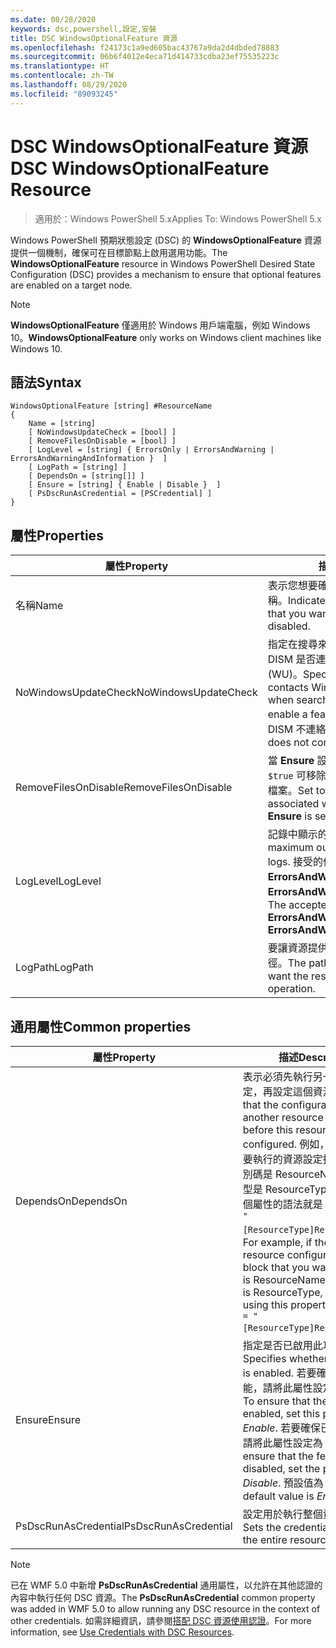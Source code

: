 ```yaml
---
ms.date: 08/28/2020
keywords: dsc,powershell,設定,安裝
title: DSC WindowsOptionalFeature 資源
ms.openlocfilehash: f24173c1a9ed605bac43767a9da2d4dbded78883
ms.sourcegitcommit: 06b6f4012e4eca71d414733cdba23ef75535223c
ms.translationtype: HT
ms.contentlocale: zh-TW
ms.lasthandoff: 08/29/2020
ms.locfileid: "89093245"
---
```

# <a name="dsc-windowsoptionalfeature-resource"></a><span data-ttu-id="131a1-103">DSC WindowsOptionalFeature 資源</span><span class="sxs-lookup"><span data-stu-id="131a1-103">DSC WindowsOptionalFeature Resource</span></span>

> <span data-ttu-id="131a1-104">適用於：Windows PowerShell 5.x</span><span class="sxs-lookup"><span data-stu-id="131a1-104">Applies To: Windows PowerShell 5.x</span></span>

<span data-ttu-id="131a1-105">Windows PowerShell 預期狀態設定 (DSC) 的 **WindowsOptionalFeature** 資源提供一個機制，確保可在目標節點上啟用選用功能。</span><span class="sxs-lookup"><span data-stu-id="131a1-105">The **WindowsOptionalFeature** resource in Windows PowerShell Desired State Configuration (DSC) provides a mechanism to ensure that optional features are enabled on a target node.</span></span>

> [!NOTE]
> <span data-ttu-id="131a1-106">**WindowsOptionalFeature** 僅適用於 Windows 用戶端電腦，例如 Windows 10。</span><span class="sxs-lookup"><span data-stu-id="131a1-106">**WindowsOptionalFeature** only works on Windows client machines like Windows 10.</span></span>

## <a name="syntax"></a><span data-ttu-id="131a1-107">語法</span><span class="sxs-lookup"><span data-stu-id="131a1-107">Syntax</span></span>

```Syntax
WindowsOptionalFeature [string] #ResourceName
{
    Name = [string]
    [ NoWindowsUpdateCheck = [bool] ]
    [ RemoveFilesOnDisable = [bool] ]
    [ LogLevel = [string] { ErrorsOnly | ErrorsAndWarning | ErrorsAndWarningAndInformation }  ]
    [ LogPath = [string] ]
    [ DependsOn = [string[]] ]
    [ Ensure = [string] { Enable | Disable }  ]
    [ PsDscRunAsCredential = [PSCredential] ]
}
```

## <a name="properties"></a><span data-ttu-id="131a1-108">屬性</span><span class="sxs-lookup"><span data-stu-id="131a1-108">Properties</span></span>

|<span data-ttu-id="131a1-109">屬性</span><span class="sxs-lookup"><span data-stu-id="131a1-109">Property</span></span> |<span data-ttu-id="131a1-110">描述</span><span class="sxs-lookup"><span data-stu-id="131a1-110">Description</span></span> |
|---|---|
|<span data-ttu-id="131a1-111">名稱</span><span class="sxs-lookup"><span data-stu-id="131a1-111">Name</span></span> |<span data-ttu-id="131a1-112">表示您想要確保啟用或停用的功能名稱。</span><span class="sxs-lookup"><span data-stu-id="131a1-112">Indicates the name of the feature that you want to ensure is enabled or disabled.</span></span> |
|<span data-ttu-id="131a1-113">NoWindowsUpdateCheck</span><span class="sxs-lookup"><span data-stu-id="131a1-113">NoWindowsUpdateCheck</span></span> |<span data-ttu-id="131a1-114">指定在搜尋來源檔案以啟用功能時，DISM 是否連絡 Windows Update (WU)。</span><span class="sxs-lookup"><span data-stu-id="131a1-114">Specifies whether DISM contacts Windows Update (WU) when searching for the source files to enable a feature.</span></span> <span data-ttu-id="131a1-115">若為 `$true`，則 DISM 不連絡 WU。</span><span class="sxs-lookup"><span data-stu-id="131a1-115">If `$true`, DISM does not contact WU.</span></span> |
|<span data-ttu-id="131a1-116">RemoveFilesOnDisable</span><span class="sxs-lookup"><span data-stu-id="131a1-116">RemoveFilesOnDisable</span></span> |<span data-ttu-id="131a1-117">當 **Ensure** 設定為 **Absent** 時，設定為 `$true` 可移除與此功能建立關聯的所有檔案。</span><span class="sxs-lookup"><span data-stu-id="131a1-117">Set to `$true` to remove all files associated with the feature when **Ensure** is set to **Absent**.</span></span> |
|<span data-ttu-id="131a1-118">LogLevel</span><span class="sxs-lookup"><span data-stu-id="131a1-118">LogLevel</span></span> |<span data-ttu-id="131a1-119">記錄中顯示的最大輸出等級。</span><span class="sxs-lookup"><span data-stu-id="131a1-119">The maximum output level shown in the logs.</span></span> <span data-ttu-id="131a1-120">接受的值為：**ErrorsOnly**、**ErrorsAndWarning** 和 **ErrorsAndWarningAndInformation**。</span><span class="sxs-lookup"><span data-stu-id="131a1-120">The accepted values are: **ErrorsOnly**, **ErrorsAndWarning**, and **ErrorsAndWarningAndInformation**.</span></span> |
|<span data-ttu-id="131a1-121">LogPath</span><span class="sxs-lookup"><span data-stu-id="131a1-121">LogPath</span></span> |<span data-ttu-id="131a1-122">要讓資源提供者記錄作業的記錄檔路徑。</span><span class="sxs-lookup"><span data-stu-id="131a1-122">The path to a log file where you want the resource provider to log the operation.</span></span> |

## <a name="common-properties"></a><span data-ttu-id="131a1-123">通用屬性</span><span class="sxs-lookup"><span data-stu-id="131a1-123">Common properties</span></span>

|<span data-ttu-id="131a1-124">屬性</span><span class="sxs-lookup"><span data-stu-id="131a1-124">Property</span></span> |<span data-ttu-id="131a1-125">描述</span><span class="sxs-lookup"><span data-stu-id="131a1-125">Description</span></span> |
|---|---|
|<span data-ttu-id="131a1-126">DependsOn</span><span class="sxs-lookup"><span data-stu-id="131a1-126">DependsOn</span></span> |<span data-ttu-id="131a1-127">表示必須先執行另一個資源的設定，再設定這個資源。</span><span class="sxs-lookup"><span data-stu-id="131a1-127">Indicates that the configuration of another resource must run before this resource is configured.</span></span> <span data-ttu-id="131a1-128">例如，如果第一個想要執行的資源設定指令碼區塊識別碼是 ResourceName，而其類型是 ResourceType，則使用這個屬性的語法就是 `DependsOn = "[ResourceType]ResourceName"`。</span><span class="sxs-lookup"><span data-stu-id="131a1-128">For example, if the ID of the resource configuration script block that you want to run first is ResourceName and its type is ResourceType, the syntax for using this property is `DependsOn = "[ResourceType]ResourceName"`.</span></span> |
|<span data-ttu-id="131a1-129">Ensure</span><span class="sxs-lookup"><span data-stu-id="131a1-129">Ensure</span></span> |<span data-ttu-id="131a1-130">指定是否已啟用此功能。</span><span class="sxs-lookup"><span data-stu-id="131a1-130">Specifies whether the feature is enabled.</span></span> <span data-ttu-id="131a1-131">若要確保已啟用此功能，請將此屬性設定為 _Enable_。</span><span class="sxs-lookup"><span data-stu-id="131a1-131">To ensure that the feature is enabled, set this property to _Enable_.</span></span> <span data-ttu-id="131a1-132">若要確保已停用此功能，請將此屬性設定為 _Disable_。</span><span class="sxs-lookup"><span data-stu-id="131a1-132">To ensure that the feature is disabled, set the property to _Disable_.</span></span> <span data-ttu-id="131a1-133">預設值為 _Enable_。</span><span class="sxs-lookup"><span data-stu-id="131a1-133">The default value is _Enable_.</span></span> |
|<span data-ttu-id="131a1-134">PsDscRunAsCredential</span><span class="sxs-lookup"><span data-stu-id="131a1-134">PsDscRunAsCredential</span></span> |<span data-ttu-id="131a1-135">設定用於執行整個資源的認證。</span><span class="sxs-lookup"><span data-stu-id="131a1-135">Sets the credential for running the entire resource as.</span></span> |

> [!NOTE]
> <span data-ttu-id="131a1-136">已在 WMF 5.0 中新增 **PsDscRunAsCredential** 通用屬性，以允許在其他認證的內容中執行任何 DSC 資源。</span><span class="sxs-lookup"><span data-stu-id="131a1-136">The **PsDscRunAsCredential** common property was added in WMF 5.0 to allow running any DSC resource in the context of other credentials.</span></span> <span data-ttu-id="131a1-137">如需詳細資訊，請參閱[搭配 DSC 資源使用認證](../../../configurations/runasuser.md)。</span><span class="sxs-lookup"><span data-stu-id="131a1-137">For more information, see [Use Credentials with DSC Resources](../../../configurations/runasuser.md).</span></span>
